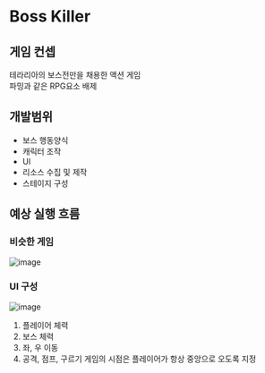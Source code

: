 # Boss Killer

## 게임 컨셉
테라리아의 보스전만을 채용한 액션 게임  
파밍과 같은 RPG요소 배제

## 개발범위
- 보스 행동양식
- 캐릭터 조작
- UI
- 리소스 수집 및 제작
- 스테이지 구성

## 예상 실행 흐름
### 비슷한 게임
![image](https://user-images.githubusercontent.com/58390829/160202322-833a5371-701d-4256-870c-141a53883c31.png)
### UI 구성
![image](https://user-images.githubusercontent.com/58390829/160200811-01e7136c-eb4c-4794-981f-5c64f195acc2.png)
1. 플레이어 체력
2. 보스 체력
3. 좌, 우 이동
4. 공격, 점프, 구르기
게임의 시점은 플레이어가 항상 중앙으로 오도록 지정
